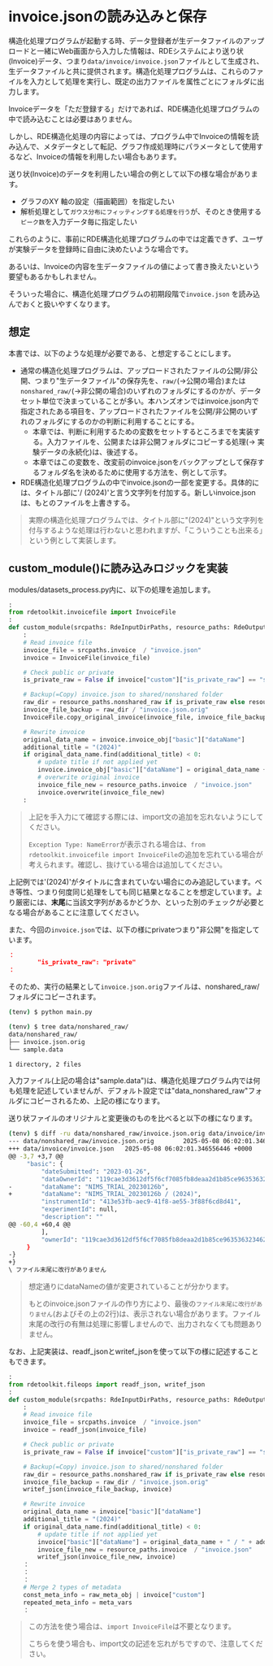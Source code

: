 <div class="page" />

# invoice.jsonの読み込みと保存

構造化処理プログラムが起動する時、データ登録者が生データファイルのアップロードと一緒にWeb画面から入力した情報は、RDEシステムにより送り状(Invoice)データ、つまり`data/invoice/invoice.json`ファイルとして生成され、生データファイルと共に提供されます。構造化処理プログラムは、これらのファイルを入力として処理を実行し、既定の出力ファイルを属性ごとにフォルダに出力します。

Invoiceデータを「ただ登録する」だけであれば、RDE構造化処理プログラムの中で読み込むことは必要はありません。

しかし、RDE構造化処理の内容によっては、プログラム中でInvoiceの情報を読み込んで、メタデータとして転記、グラフ作成処理時にパラメータとして使用するなど、Invoiceの情報を利用したい場合もあります。

送り状(Invoice)のデータを利用したい場合の例として以下の様な場合があります。

* グラフのXY 軸の設定（描画範囲）を指定したい
* 解析処理として`ガウス分布にフィッティングする処理を行う`が、そのとき使用する`ピーク数`を入力データ毎に指定したい

これらのように、事前にRDE構造化処理プログラムの中では定義できず、ユーザが実験データを登録時に自由に決めたいような場合です。

あるいは、Invoiceの内容を生データファイルの値によって書き換えたいという要望もあるかもしれません。

そういった場合に、構造化処理プログラムの初期段階で`invoice.json` を読み込んでおくと扱いやすくなります。

## 想定

本書では、以下のような処理が必要である、と想定することにします。

* 通常の構造化処理プログラムは、アップロードされたファイルの公開/非公開、つまり"生データファイル"の保存先を、`raw/`(→公開の場合)または`nonshared_raw/`(→非公開の場合)のいずれのフォルダにするのかが、データセット単位で決まっていることが多い。本ハンズオンではinvoice.json内で指定されたある項目を、アップロードされたファイルを公開/非公開のいずれのフォルダにするのかの判断に利用することにする。
  * 本章では、判断に利用するための変数をセットするところまでを実装する。入力ファイルを、公開または非公開フォルダにコピーする処理(→ 実験データの永続化)は、後述する。
  * 本章ではこの変数を、改変前のinvoice.jsonをバックアップとして保存するフォルダ名を決めるために使用する方法を、例として示す。
* RDE構造化処理プログラムの中でinvoice.jsonの一部を変更する。具体的には、タイトル部に'/ (2024)'と言う文字列を付加する。新しいinvoice.jsonは、もとのファイルを上書きする。

> 実際の構造化処理プログラムでは、タイトル部に"(2024)"という文字列を付与するような処理は行わないと思われますが、「こういうことも出来る」という例として実装します。

## custom_module()に読み込みロジックを実装

modules/datasets_process.py内に、以下の処理を追加します。

```python
:
from rdetoolkit.invoicefile import InvoiceFile
:
def custom_module(srcpaths: RdeInputDirPaths, resource_paths: RdeOutputResourcePath) -> None:
    :
    # Read invoice file
    invoice_file = srcpaths.invoice  / "invoice.json"
    invoice = InvoiceFile(invoice_file)

    # Check public or private
    is_private_raw = False if invoice["custom"]["is_private_raw"] == "share" else True

    # Backup(=Copy) invoice.json to shared/nonshared folder
    raw_dir = resource_paths.nonshared_raw if is_private_raw else resource_paths.raw
    invoice_file_backup = raw_dir / "invoice.json.orig"
    InvoiceFile.copy_original_invoice(invoice_file, invoice_file_backup)

    # Rewrite invoice
    original_data_name = invoice.invoice_obj["basic"]["dataName"]
    additional_title = "(2024)"
    if original_data_name.find(additional_title) < 0:
        # update title if not applied yet
        invoice.invoice_obj["basic"]["dataName"] = original_data_name + " / " + additional_title
        # overwrite original invoice
        invoice_file_new = resource_paths.invoice  / "invoice.json"
        invoice.overwrite(invoice_file_new)
    :
```

> 上記を手入力にて確認する際には、import文の追加を忘れないようにしてください。
>
> `Exception Type: NameError`が表示される場合は、`from rdetoolkit.invoicefile import InvoiceFile`の追加を忘れている場合が考えられます。確認し、抜けている場合は追加してください。

上記例では'(2024)'がタイトルに含まれていない場合にのみ追記しています。べき等性、つまり何度同じ処理をしても同じ結果となることを想定しています。より厳密には、**末尾**に当該文字列があるかどうか、といった別のチェックが必要となる場合があることに注意してください。

また、今回の`invoice.json`では、以下の様にprivateつまり"非公開"を指定しています。

```json
：
        "is_private_raw": "private"
：
```

そのため、実行の結果として`invoice.json.orig`ファイルは、nonshared_raw/フォルダにコピーされます。

```bash
(tenv) $ python main.py

(tenv) $ tree data/nonshared_raw/
data/nonshared_raw/
├── invoice.json.orig
└── sample.data

1 directory, 2 files
```

入力ファイル(上記の場合は"sample.data")は、構造化処理プログラム内では何も処理を記述していませんが、デフォルト設定では"data_nonshared_raw"フォルダにコピーされるため、上記の様になります。

送り状ファイルのオリジナルと変更後のものを比べると以下の様になります。

```bash
(tenv) $ diff -ru data/nonshared_raw/invoice.json.orig data/invoice/invoice.json
--- data/nonshared_raw/invoice.json.orig        2025-05-08 06:02:01.346556446 +0000
+++ data/invoice/invoice.json   2025-05-08 06:02:01.346556446 +0000
@@ -3,7 +3,7 @@
     "basic": {
         "dateSubmitted": "2023-01-26",
         "dataOwnerId": "119cae3d3612df5f6cf7085fb8deaa2d1b85ce963536323462353734",
-        "dataName": "NIMS_TRIAL_20230126b",
+        "dataName": "NIMS_TRIAL_20230126b / (2024)",
         "instrumentId": "413e53fb-aec9-41f8-ae55-3f88f6cd8d41",
         "experimentId": null,
         "description": ""
@@ -60,4 +60,4 @@
         ],
         "ownerId": "119cae3d3612df5f6cf7085fb8deaa2d1b85ce963536323462353734"
     }
-}
+}
\ ファイル末尾に改行がありません
```

> 想定通りにdataNameの値が変更されていることが分かります。
>
> もとのinvoice.jsonファイルの作り方により、最後の`ファイル末尾に改行がありません`(およびその上の2行)は、表示されない場合があります。ファイル末尾の改行の有無は処理に影響しませんので、出力されなくても問題ありません。

なお、上記実装は、readf_jsonとwritef_jsonを使って以下の様に記述することもできます。

```python
:
from rdetoolkit.fileops import readf_json, writef_json
:
def custom_module(srcpaths: RdeInputDirPaths, resource_paths: RdeOutputResourcePath) -> None:
    :
    # Read invoice file
    invoice_file = srcpaths.invoice  / "invoice.json"
    invoice = readf_json(invoice_file)

    # Check public or private
    is_private_raw = False if invoice["custom"]["is_private_raw"] == "share" else True

    # Backup(=Copy) invoice.json to shared/nonshared folder
    raw_dir = resource_paths.nonshared_raw if is_private_raw else resource_paths.raw
    invoice_file_backup = raw_dir / "invoice.json.orig"
    writef_json(invoice_file_backup, invoice)

    # Rewrite invoice
    original_data_name = invoice["basic"]["dataName"]
    additional_title = "(2024)"
    if original_data_name.find(additional_title) < 0:
        # update title if not applied yet
        invoice["basic"]["dataName"] = original_data_name + " / " + additional_title
        invoice_file_new = resource_paths.invoice  / "invoice.json"
        writef_json(invoice_file_new, invoice)
    ：
    ：
    ：
    # Merge 2 types of metadata
    const_meta_info = raw_meta_obj | invoice["custom"]
    repeated_meta_info = meta_vars
    ：    
```

> この方法を使う場合は、`import InvoiceFile`は不要となります。
>
> こちらを使う場合も、import文の記述を忘れがちですので、注意してください。

